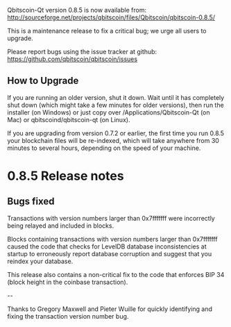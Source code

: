 Qbitscoin-Qt version 0.8.5 is now available from:
  http://sourceforge.net/projects/qbitscoin/files/Qbitscoin/qbitscoin-0.8.5/

This is a maintenance release to fix a critical bug;
we urge all users to upgrade.

Please report bugs using the issue tracker at github:
  https://github.com/qbitscoin/qbitscoin/issues


How to Upgrade
--------------

If you are running an older version, shut it down. Wait
until it has completely shut down (which might take a few minutes for older
versions), then run the installer (on Windows) or just copy over
/Applications/Qbitscoin-Qt (on Mac) or qbitscoind/qbitscoin-qt (on Linux).

If you are upgrading from version 0.7.2 or earlier, the first time you
run 0.8.5 your blockchain files will be re-indexed, which will take
anywhere from 30 minutes to several hours, depending on the speed of
your machine.

0.8.5 Release notes
===================

Bugs fixed
----------

Transactions with version numbers larger than 0x7fffffff were
incorrectly being relayed and included in blocks.

Blocks containing transactions with version numbers larger
than 0x7fffffff caused the code that checks for LevelDB database
inconsistencies at startup to erroneously report database
corruption and suggest that you reindex your database.

This release also contains a non-critical fix to the code that
enforces BIP 34 (block height in the coinbase transaction).

--

Thanks to Gregory Maxwell and Pieter Wuille for quickly
identifying and fixing the transaction version number bug.
